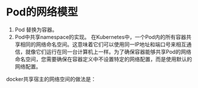 # Pod的网络模型


1. Pod 替换为容器。
2. Pod中共享namespace的实现。
在Kubernetes中，一个Pod内的所有容器共享相同的网络命名空间。这意味着它们可以使用同一IP地址和端口号来相互通信，就像它们运行在同一台计算机上一样。为了确保容器能够共享Pod的网络命名空间，您需要确保在容器定义中不设置特定的网络配置，而是使用默认的网络配置。

docker共享宿主的网络空间的做法是：
